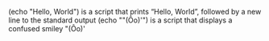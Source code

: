 (echo "Hello, World") is a script that prints “Hello, World”, followed by a new line to the standard output
(echo "\"(Ôo)'") is a script that displays a confused smiley "(Ôo)'

